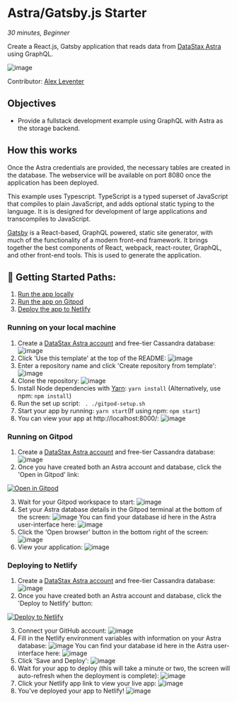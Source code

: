 # Astra/Gatsby.js Starter
*30 minutes, Beginner*

Create a React.js, Gatsby application that reads data from [DataStax Astra](https://astra.datastax.com/register?utm_source=devplay&utm_medium=github&utm_campaign=astra-nextjs-starter) using GraphQL.

![image](https://monosnap.com/image/uPQ08h8exAXqn0d8C2GoT65SDwGT51)

Contributor: [Alex Leventer](https://github.com/alexleventer)

## Objectives
* Provide a fullstack development example using GraphQL with Astra as the storage backend.

## How this works
Once the Astra credentials are provided, the necessary tables are created in the database. The webservice will be available on port 8080 once the application has been deployed.

This example uses Typescript. TypeScript is a typed superset of JavaScript that compiles to plain JavaScript, and adds optional static typing to the language. It is is designed for development of large applications and transcompiles to JavaScript.

[Gatsby](https://www.gatsbyjs.org/) is a React-based, GraphQL powered, static site generator, with much of the functionality of a modern front-end framework. It brings together the best components of React, webpack, react-router, GraphQL, and other front-end tools. This is used to generate the application.

## 🚀 Getting Started Paths:
1. [Run the app locally](#running-on-your-local-machine)
2. [Run the app on Gitpod](#running-on-gitpod)
3. [Deploy the app to Netlify](#deploying-to-netlify)

### Running on your local machine
1. Create a [DataStax Astra account](https://astra.datastax.com/register?utm_source=github&utm_medium=referral&utm_campaign=astra-gatsbyjs-starter) and free-tier Cassandra database:
![image](https://user-images.githubusercontent.com/3254549/88737275-c938f080-d0ed-11ea-8273-f547da8ef9e6.png)
2. Click 'Use this template' at the top of the README:
![image](https://user-images.githubusercontent.com/3254549/88746600-c3e5a100-d101-11ea-90a4-6fbd9873f2df.png)
3. Enter a repository name and click 'Create repository from template':
![image](https://user-images.githubusercontent.com/3254549/88746670-eb3c6e00-d101-11ea-9b7c-f9e83c754be5.png)
4. Clone the repository:
![image](https://user-images.githubusercontent.com/3254549/88746708-01e2c500-d102-11ea-9b25-174a45ef8545.png)
5. Install Node dependencies with [Yarn](https://yarnpkg.com/): `yarn install` (Alternatively, use npm: `npm install`)
6. Run the set up script: ` . ./gitpod-setup.sh`
7. Start your app by running: `yarn start`(If using npm: `npm start`)
8. You can view your app at  http://localhost:8000/:
![image](https://user-images.githubusercontent.com/3254549/88751025-9e5d9500-d10b-11ea-9776-3276ada4fece.png)

### Running on Gitpod
1. Create a [DataStax Astra account](https://astra.datastax.com/register?utm_source=github&utm_medium=referral&utm_campaign=astra-gatsbyjs-starter) and free-tier Cassandra database:
![image](https://user-images.githubusercontent.com/3254549/88737275-c938f080-d0ed-11ea-8273-f547da8ef9e6.png)
2. Once you have created both an Astra account and database, click the 'Open in Gitpod' link:

[![Open in Gitpod](https://gitpod.io/button/open-in-gitpod.svg)](https://dtsx.io/3iX75yf)

3. Wait for your Gitpod workspace to start:
![image](https://user-images.githubusercontent.com/3254549/88744125-5171c280-d0fb-11ea-9676-de4589e42589.png)
4. Set your Astra database details in the Gitpod terminal at the bottom of the screen:
![image](https://user-images.githubusercontent.com/3254549/88752966-f7c7c300-d10f-11ea-9a78-d2a9707192bd.png)
You can find your database id here in the Astra user-interface here:
![image](https://user-images.githubusercontent.com/3254549/88744238-a1508980-d0fb-11ea-83fc-6efc6b370780.png)
5. Click the 'Open browser' button in the bottom right of the screen:
![image](https://user-images.githubusercontent.com/3254549/88753046-23e34400-d110-11ea-80d9-62a6ba437183.png)
6. View your application:
![image](https://user-images.githubusercontent.com/3254549/88753166-6ad13980-d110-11ea-84c4-87932a933c6b.png)

### Deploying to Netlify
1. Create a [DataStax Astra account](https://astra.datastax.com/register?utm_source=github&utm_medium=referral&utm_campaign=astra-gatsbyjs-starter) and free-tier Cassandra database:
![image](https://user-images.githubusercontent.com/3254549/88737275-c938f080-d0ed-11ea-8273-f547da8ef9e6.png)
2. Once you have created both an Astra account and database, click the 'Deploy to Netlify' button:

[![Deploy to Netlify](https://www.netlify.com/img/deploy/button.svg)](https://dtsx.io/3aZJLxa)

3. Connect your GitHub account:
![image](https://user-images.githubusercontent.com/3254549/88753274-a2d87c80-d110-11ea-99cd-671b9da9cfcc.png)
4. Fill in the Netlify environment variables with information on your Astra database:
![image](https://user-images.githubusercontent.com/3254549/88753302-bab00080-d110-11ea-809a-22f17acb68c5.png)
You can find your database id here in the Astra user-interface here:
![image](https://user-images.githubusercontent.com/3254549/88744238-a1508980-d0fb-11ea-83fc-6efc6b370780.png)
5. Click 'Save and Deploy':
![image](https://user-images.githubusercontent.com/3254549/88744776-2c7e4f00-d0fd-11ea-8530-71e2a85e34a2.png)
6. Wait for your app to deploy (this will take a minute or two, the screen will auto-refresh when the deployment is complete):
![image](https://user-images.githubusercontent.com/3254549/88753399-e337fa80-d110-11ea-8a70-55c1867b3faa.png)
7. Click your Netlify app link to view your live app:
![image](https://user-images.githubusercontent.com/3254549/88753507-2e520d80-d111-11ea-8d3a-ce9e79e04c45.png)
8. You've deployed your app to Netlify!
![image](https://user-images.githubusercontent.com/3254549/88753526-3c079300-d111-11ea-9ce8-44c5115a6cc6.png)

